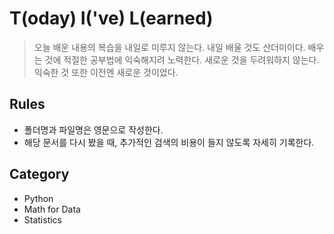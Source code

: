 # **T(oday) I('ve) L(earned)**

> 오늘 배운 내용의 복습을 내일로 미루지 않는다. 내일 배울 것도 산더미이다.
> 배우는 것에 적절한 공부법에 익숙해지려 노력한다.
> 새로운 것을 두려워하지 않는다. 익숙한 것 또한 이전엔 새로운 것이었다.

## Rules
- 폴더명과 파일명은 영문으로 작성한다.
- 해당 문서를 다시 봤을 때, 추가적인 검색의 비용이 들지 않도록 자세히 기록한다.

## Category
- Python
- Math for Data
- Statistics